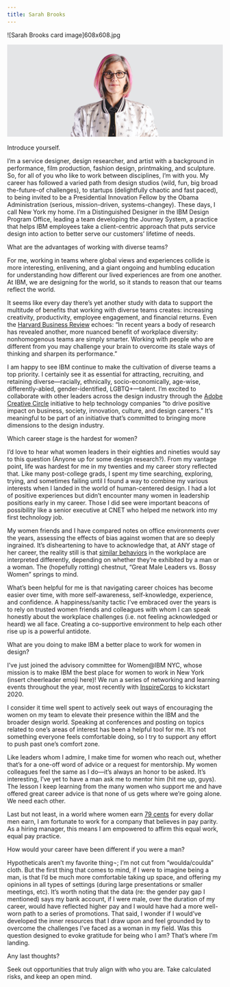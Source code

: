 ```yaml
---
title: Sarah Brooks
---
```


<grid classname="background-bleed">
<column lg="16">

<art-direction>

![Sarah Brooks card image]608x608.jpg

![Sarah Brooks hero image](./2624x1120.jpg)

</art-direction>

<community-lead name="Sarah Brooks" position="Distinguished Designer" department="IBM Design Program Office"></community-lead>

</column>
</grid>

<grid className="community__grid" background="gray-10">
<column sm="3" md="3" lg="3">

<span className="community__prompt">Introduce yourself.</span>

</column>

<column md="6" lg="8" offset_lg="1">

I’m a service designer, design researcher, and artist with a background in performance, film production, fashion design, printmaking, and sculpture. So, for all of you who like to work between disciplines, I’m with you. My career has followed a varied path from design studios (wild, fun, big broad the-future-of challenges), to startups (delightfully chaotic and fast paced), to being invited to be a Presidential Innovation Fellow by the Obama Administration (serious, mission-driven, systems-changey). These days, I call New York my home. I’m a Distinguished Designer in the IBM Design Program Office, leading a team developing the Journey System, a practice that helps IBM employees take a client-centric approach that puts service design into action to better serve our customers’ lifetime of needs.

</column>
</grid>

<grid className="community__grid" background="gray-10">
<column sm="3" md="3" lg="3">

<span className="community__prompt">What are the advantages of working with diverse teams?</span>

</column>

<column md="6" lg="8" offset_lg="1">

For me, working in teams where global views and experiences collide is more interesting, enlivening, and a giant ongoing and humbling education for understanding how different our lived experiences are from one another. At IBM, we are designing for the world, so it stands to reason that our teams reflect the world. 

It seems like every day there’s yet another study with data to support the multitude of benefits that working with diverse teams creates: increasing creativity, productivity, employee engagement, and financial returns. Even the [Harvard Business Review](https://www.hbr.org/2016/11/why-diverse-teams-are-smarter) echoes: “In recent years a body of research has revealed another, more nuanced benefit of workplace diversity: nonhomogenous teams are simply smarter. Working with people who are different from you may challenge your brain to overcome its stale ways of thinking and sharpen its performance.”  

I am happy to see IBM continue to make the cultivation of diverse teams a top priority. I certainly see it as essential for attracting, recruiting, and retaining diverse—racially, ethnically, socio-economically, age-wise, differently-abled, gender-identified, LGBTQ+—talent. I’m excited to collaborate with other leaders across the design industry through the [Adobe Creative Circle](https://www.xd.adobe.com/ideas/design-circle/) initiative to help technology companies “to drive positive impact on business, society, innovation, culture, and design careers.” It’s meaningful to be part of an initiative that’s committed to bringing more dimensions to the design industry. 

</column>
</grid>

<grid className="community__grid" background="gray-10">
<column sm="3" md="3" lg="3">

<span className="community__prompt">Which career stage is the hardest for women?</span>

</column>

<column md="6" lg="8" offset_lg="1">

I’d love to hear what women leaders in their eighties and nineties would say to this question (Anyone up for some design research?). From my vantage point, life was hardest for me in my twenties and my career story reflected that. Like many post-college grads, I spent my time searching, exploring, trying, and sometimes failing until I found a way to combine my various interests when I landed in the world of human-centered design. I had a lot of positive experiences but didn’t encounter many women in leadership positions early in my career. Those I did see were important beacons of possibility like a senior executive at CNET who helped me network into my first technology job.

My women friends and I have compared notes on office environments over the years, assessing the effects of bias against women that are so deeply ingrained. It’s disheartening to have to acknowledge that, at ANY stage of her career, the reality still is that [similar behaviors](https://hbr.org/2017/10/a-study-used-sensors-to-show-that-men-and-women-are-treated-differently-at-work) in the workplace are interpreted differently, depending on whether they’re exhibited by a man or a woman. The (hopefully rotting) chestnut, “Great Male Leaders vs. Bossy Women” springs to mind. 

What’s been helpful for me is that navigating career choices has become easier over time, with more self-awareness, self-knowledge, experience, and confidence. A happiness/sanity tactic I’ve embraced over the years is to rely on trusted women friends and colleagues with whom I can speak honestly about the workplace challenges (i.e. not feeling acknowledged or heard) we all face. Creating a co-supportive environment to help each other rise up is a powerful antidote.

</column>
</grid>

<grid className="community__grid" background="gray-10">
<column sm="3" md="3" lg="3">

<span className="community__prompt">What are you doing to make IBM a better place to work for women in design?</span>

</column>

<column md="6" lg="8" offset_lg="1">

I’ve just joined the advisory committee for Women@IBM NYC, whose mission is to make IBM the best place for women to work in New York (insert cheerleader emoji here)! We run a series of networking and learning events throughout the year, most recently with [InspireCorps](https://inspirecorps.com/) to kickstart 2020.

I consider it time well spent to actively seek out ways of encouraging the women on my team to elevate their presence within the IBM and the broader design world. Speaking at conferences and posting on topics related to one’s areas of interest has been a helpful tool for me. It’s not something everyone feels comfortable doing, so I try to support any effort to push past one’s comfort zone.

Like leaders whom I admire, I make time for women who reach out, whether that’s for a one-off word of advice or a request for mentorship. My women colleagues feel the same as I do—it’s always an honor to be asked. It’s interesting, I’ve yet to have a man ask me to mentor him (hit me up, guys). The lesson I keep learning from the many women who support me and have offered great career advice is that none of us gets where we’re going alone. We need each other.

Last but not least, in a world where women earn [79 cents](https://www.unwomen.org/en/news/in-focus/csw61/equal-pay) for every dollar men earn, I am fortunate to work for a company that believes in pay parity. As a hiring manager, this means I am empowered to affirm this equal work, equal pay practice. 

</column>
</grid>

<grid className="community__grid" background="gray-10">
<column sm="3" md="3" lg="3">

<span className="community__prompt">How would your career have been different if you were a man?</span>

</column>

<column md="6" lg="8" offset_lg="1">

Hypotheticals aren’t my favorite thing¬; I’m not cut from “woulda/coulda” cloth. But the first thing that comes to mind, if I were to imagine being a man, is that I’d be much more comfortable taking up space, and offering my opinions in all types of settings (during large presentations or smaller meetings, etc). It’s worth noting that the data (re: the gender pay gap I mentioned) says my bank account, if I were male, over the duration of my career, would have reflected higher pay and I would have had a more well-worn path to a series of promotions. That said, I wonder if I would’ve developed the inner resources that I draw upon and feel grounded by to overcome the challenges I’ve faced as a woman in my field. Was this question designed to evoke gratitude for being who I am? That’s where I’m landing. 

</column>
</grid>

<grid className="community__grid" background="gray-10">
<column sm="3" md="3" lg="3">

<span className="community__prompt">Any last thoughts?</span>

</column>

<column md="6" lg="8" offset_lg="1">

Seek out opportunities that truly align with who you are. Take calculated risks, and keep an open mind.

</column>
</grid>
